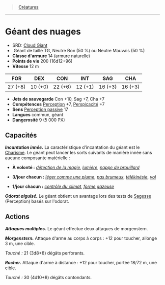 ﻿---
!MonsterHD
Type: Géant
Size: TG
Alignment: Neutre Bon (50 %) ou Neutre Mauvais (50 %)
ArmorClass: 14 (armure naturelle)
HitPoints: 200 (16d12+96)
Speed: 12 m
Strength: 27 (+8)
Dexterity: 10 (+0)
Constitution: 22 (+6)
Intelligence: 12 (+1)
Wisdom: 16 (+3)
Charisma: 16 (+3)
SavingThrows: Con +10, Sag +7, Cha +7
Skills: '[Perception](hd_abilities_wisdom_perception.md) +7, [Perspicacité](hd_abilities_wisdom_perspicacite.md) +7'
Senses: '[Perception passive](hd_abilities_dexterity_perception_passive.md) 17'
Languages: commun, géant
Challenge: 9 (5 000 PX)
Id: monsters_hd.md#géant-des-nuages
ParentLink: monsters_hd.md#créatures
Name: Géant des nuages
ParentName: Créatures
NameLevel: 1
AltName: '[Cloud Giant](srd_monsters_cloud_giant.md)'
---
> [Créatures](hd_monsters.md)

---

# Géant des nuages

- SRD: [Cloud Giant](srd_monsters_cloud_giant.md)
-  Géant de taille TG, Neutre Bon (50 %) ou Neutre Mauvais (50 %)
- **Classe d'armure** 14 (armure naturelle)
- **Points de vie** 200 (16d12+96)
- **Vitesse** 12 m

|FOR|DEX|CON|INT|SAG|CHA|
|---|---|---|---|---|---|
|27 (+8)|10 (+0)|22 (+6)|12 (+1)|16 (+3)|16 (+3)|

- **Jets de sauvegarde** Con +10, Sag +7, Cha +7
- **Compétences** [Perception](hd_abilities_wisdom_perception.md) +7, [Perspicacité](hd_abilities_wisdom_perspicacite.md) +7
- **Sens** [Perception passive](hd_abilities_dexterity_perception_passive.md) 17
- **Langues** commun, géant
- **Dangerosité** 9 (5 000 PX)

## Capacités

**_Incantation innée._** La caractéristique d'incantation du géant est le [Charisme](hd_abilities_charisma.md). Le géant peut lancer les sorts suivants de manière innée sans aucune composante matérielle :

* **À volonté :** _[détection de la magie](hd_spells_detection_de_la_magie.md)_, _[lumière](hd_spells_lumiere.md)_, _[nappe de brouillard](hd_spells_nappe_de_brouillard.md)_

* **3/jour chacun :** _[léger comme une plume](hd_spells_leger_comme_une_plume.md)_, _[pas brumeux](hd_spells_pas_brumeux.md)_, _[télékinésie](hd_spells_telekinesie.md)_, _[vol](hd_spells_vol.md)_

* **1/jour chacun :** _[contrôle du climat](hd_spells_controle_du_climat.md)_, _[forme gazeuse](hd_spells_forme_gazeuse.md)_

**_Odorat aiguisé._** Le géant obtient un avantage lors des tests de [Sagesse](hd_abilities_wisdom.md) (Perception) basés sur l'odorat.

## Actions

**_Attaques multiples._** Le géant effectue deux attaques de morgenstern.

**_Morgenstern._** Attaque d'arme au corps à corps : +12 pour toucher, allonge 3 m, une cible.

_Touché :_ 21 (3d8+8) dégâts perforants.

**_Rocher._** Attaque d'arme à distance : +12 pour toucher, portée 18/72 m, une cible.

_Touché :_ 30 (4d10+8) dégâts contondants.

